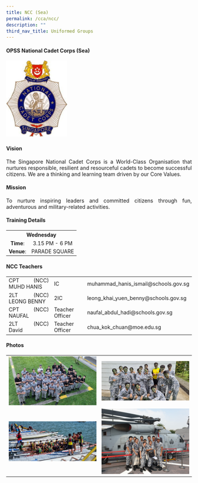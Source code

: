 ```yaml
---
title: NCC (Sea)
permalink: /cca/ncc/
description: ""
third_nav_title: Uniformed Groups
---
```

<div align="justify">
<h4>OPSS National Cadet Corps (Sea)</h4>
<img style="width: 33%;" src="/images/nccsea.jpg" />
<h4><strong>Vision</strong></h4>
<p>The Singapore National Cadet Corps is a World-Class Organisation that nurtures responsible, resilient and resourceful cadets to become successful citizens. We are a thinking and learning team driven by our Core Values.</p>
<h4><strong>Mission</strong></h4>
<p>To nurture inspiring leaders and committed citizens through fun, adventurous and military-related activities.</p>
<h4>Training Details</h4>
<div>
<table>
<tbody>
<tr>
<th style="text-align: center;" colspan="2">Wednesday</th>
</tr>
<tr>
<td style="text-align: center;"><strong>Time</strong>:</td>
<td style="text-align: center;">3.15 PM - 6 PM</td>
</tr>
<tr>
<td style="text-align: center;"><strong>Venue</strong>:</td>
<td style="text-align: center;">PARADE SQUARE</td>
</tr>
</tbody>
</table>
<h4>NCC Teachers</h4>
<table>
<tbody>
<tr>
<td>CPT (NCC) MUHD HANIS</td>
<td>IC</td>
<td>muhammad_hanis_ismail@schools.gov.sg</td>
</tr>
<tr>
<td>2LT (NCC) LEONG BENNY</td>
<td>2IC</td>
<td>leong_khai_yuen_benny@schools.gov.sg</td>
</tr>
<tr>
<td>CPT (NCC) NAUFAL</td>
<td>Teacher Officer</td>
<td>naufal_abdul_hadi@schools.gov.sg</td>
</tr>
<tr>
<td>2LT (NCC) David</td>
<td>Teacher Officer</td>
<td>chua_kok_chuan@moe.edu.sg</td>
</tr>
</tbody>
</table>
<h4>Photos</h4>
<table>
<tr>
<td style="width:50%"><img src="/images/CCA/NCC/NCC%20Sea%20NCC%20Day%20Parade%202022.jpg"></td><td style="width:50%"><img src="/images/CCA/NCC/NCC%20Sea%20IFC%20Lesson%202022.jpg"></td>
</tr>
<tr>
<td style="width:50%"><img src="/images/CCA/NCC/NCC%20Sea%20Dragon%20Boat%202022.jpg"></td><td style="width:50%"><img src="/images/CCA/NCC/NCC%20Sea%20Navy@Vivo%202019(1).jpg"></td>
</tr>
</table>
	
</div>